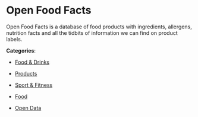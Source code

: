 # Open Food Facts

Open Food Facts is a database of food products with ingredients, allergens, nutrition facts and all the tidbits of information we can find on product labels.

**Categories**:

- [Food & Drinks](https://github/apis-list/apis-list#food-and-drinks)

- [Products](https://github/apis-list/apis-list#products)

- [Sport & Fitness](https://github/apis-list/apis-list#sport-and-fitness)

- [Food](https://github/apis-list/apis-list#food)

- [Open Data](https://github/apis-list/apis-list#open-data)



